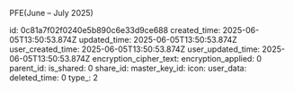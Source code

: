 PFE(June – July 2025)

id: 0c81a7f02f0240e5b890c6e33d9ce688
created_time: 2025-06-05T13:50:53.874Z
updated_time: 2025-06-05T13:50:53.874Z
user_created_time: 2025-06-05T13:50:53.874Z
user_updated_time: 2025-06-05T13:50:53.874Z
encryption_cipher_text: 
encryption_applied: 0
parent_id: 
is_shared: 0
share_id: 
master_key_id: 
icon: 
user_data: 
deleted_time: 0
type_: 2